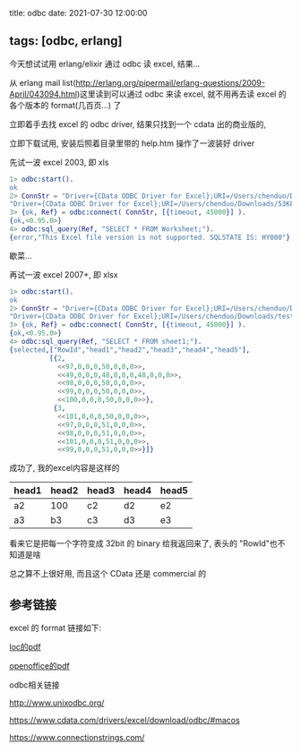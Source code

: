 title: odbc
date: 2021-07-30 12:00:00

tags: [odbc, erlang]
---

今天想试试用 erlang/elixir 通过 odbc 读 excel, 结果...

<!--more-->

从 erlang mail list(http://erlang.org/pipermail/erlang-questions/2009-April/043094.html)这里读到可以通过 odbc 来读 excel, 就不用再去读 excel 的各个版本的 format(几百页...) 了

立即着手去找 excel 的 odbc driver, 结果只找到一个 cdata 出的商业版的, 

立即下载试用, 安装后照着目录里带的 help.htm 操作了一波装好 driver

先试一波 excel 2003, 即 xls

```erlang
1> odbc:start().
ok
2> ConnStr = "Driver={CData ODBC Driver for Excel};URI=/Users/chenduo/Downloads/53KF_broken.xls".
"Driver={CData ODBC Driver for Excel};URI=/Users/chenduo/Downloads/53KF_broken.xls"
3> {ok, Ref} = odbc:connect( ConnStr, [{timeout, 45000}] ).
{ok,<0.95.0>}
4> odbc:sql_query(Ref, "SELECT * FROM Worksheet;").
{error,"This Excel file version is not supported. SQLSTATE IS: HY000"}
```

歇菜...

再试一波 excel 2007+, 即 xlsx

```erlang
1> odbc:start().
ok
2> ConnStr = "Driver={CData ODBC Driver for Excel};URI=/Users/chenduo/Downloads/test.xlsx".
"Driver={CData ODBC Driver for Excel};URI=/Users/chenduo/Downloads/test.xlsx"
3> {ok, Ref} = odbc:connect( ConnStr, [{timeout, 45000}] ).
{ok,<0.95.0>}
4> odbc:sql_query(Ref, "SELECT * FROM sheet1;").
{selected,["RowId","head1","head2","head3","head4","head5"],
          [{2,
            <<97,0,0,0,50,0,0,0>>,
            <<49,0,0,0,48,0,0,0,48,0,0,0>>,
            <<98,0,0,0,50,0,0,0>>,
            <<99,0,0,0,50,0,0,0>>,
            <<100,0,0,0,50,0,0,0>>},
           {3,
            <<101,0,0,0,50,0,0,0>>,
            <<97,0,0,0,51,0,0,0>>,
            <<98,0,0,0,51,0,0,0>>,
            <<101,0,0,0,51,0,0,0>>,
            <<99,0,0,0,51,0,0,0>>}]}
```

成功了, 我的excel内容是这样的

| head1 | head2 | head3 | head4 | head5 |
| ----- | ----- | ----- | ----- | ----- |
| a2    | 100   | c2    | d2    | e2    |
| a3    | b3    | c3    | d3    | e3    |

看来它是把每一个字符变成 32bit 的 binary 给我返回来了, 表头的 "RowId"也不知道是啥

总之算不上很好用, 而且这个 CData 还是 commercial 的

## 参考链接

excel 的 format 链接如下:

[loc的pdf](https://www.loc.gov/preservation/digital/formats/digformatspecs/Excel97-2007BinaryFileFormat(xls)Specification.pdf)

[openoffice的pdf](http://www.openoffice.org/sc/excelfileformat.pdf)

odbc相关链接

http://www.unixodbc.org/

https://www.cdata.com/drivers/excel/download/odbc/#macos

https://www.connectionstrings.com/

